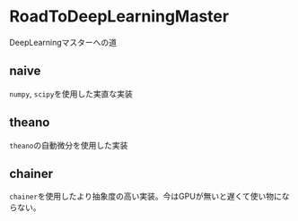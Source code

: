 # RoadToDeepLearningMaster

DeepLearningマスターへの道


## naive

`numpy`, `scipy`を使用した実直な実装

## theano

`theano`の自動微分を使用した実装


## chainer

`chainer`を使用したより抽象度の高い実装。今はGPUが無いと遅くて使い物にならない。